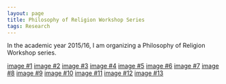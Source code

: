 ```yaml
---
layout: page
title: Philosophy of Religion Workshop Series
tags: Research
---
```


In the academic year 2015/16, I am organizing a Philosophy of Religion Workshop series.

<a href="{{ site.baseurl }}/public/img/rel/marilyn.jpg" data-lightbox="religion">image #1</a>
<a href="/public/img/rel/sam.jpg" data-lightbox="religion">image #2</a>
<a href="/public/img/rel/pittard.jpg" data-lightbox="religion">image #3</a>
<a href="/public/img/rel/eleonore.jpg" data-lightbox="religion">image #4</a>
<a href="/public/img/rel/hare.jpg" data-lightbox="religion">image #5</a>
<a href="/public/img/rel/group1.jpg" data-lightbox="religion">image #6</a>
<a href="/public/img/rel/dean.jpg" data-lightbox="religion">image #7</a>
<a href="/public/img/rel/gp.jpg" data-lightbox="religion">image #8</a>
<a href="/public/img/rel/amy.jpg" data-lightbox="religion">image #9</a>
<a href="/public/img/rel/group2.jpg" data-lightbox="religion">image #10</a>
<a href="/public/img/rel/group3.jpg" data-lightbox="religion">image #11</a>
<a href="/public/img/rel/group4.jpg" data-lightbox="religion">image #12</a>
<a href="/public/img/rel/group5.jpg" data-lightbox="religion">image #13</a>

<script src="{{ site.baseurl }}/public/js/lightbox-plus-jquery.js"></script>
